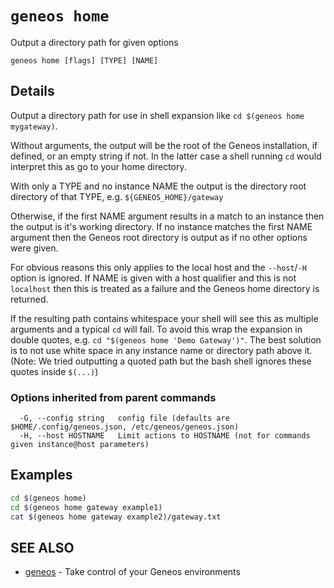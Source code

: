 # `geneos home`

Output a directory path for given options

```text
geneos home [flags] [TYPE] [NAME]
```

## Details

Output a directory path for use in shell expansion like `cd $(geneos
home mygateway)`.

Without arguments, the output will be the root of the Geneos
installation, if defined, or an empty string if not. In the latter
case a shell running `cd` would interpret this as go to your home
directory.

With only a TYPE and no instance NAME the output is the directory
root directory of that TYPE, e.g. `${GENEOS_HOME}/gateway`

Otherwise, if the first NAME argument results in a match to an instance
then the output is it's working directory. If no instance matches the
first NAME argument then the Geneos root directory is output as if no
other options were given.

For obvious reasons this only applies to the local host and the
`--host`/`-H` option is ignored. If NAME is given with a host
qualifier and this is not `localhost` then this is treated as a
failure and the Geneos home directory is returned.

If the resulting path contains whitespace your shell will see this as
multiple arguments and a typical `cd` will fail. To avoid this wrap
the expansion in double quotes, e.g. `cd "$(geneos home 'Demo
Gateway')"`. The best solution is to not use white space in any
instance name or directory path above it. (Note: We tried outputting
a quoted path but the bash shell ignores these quotes inside
`$(...)`)

### Options inherited from parent commands

```text
  -G, --config string   config file (defaults are $HOME/.config/geneos.json, /etc/geneos/geneos.json)
  -H, --host HOSTNAME   Limit actions to HOSTNAME (not for commands given instance@host parameters)
```

## Examples

```bash
cd $(geneos home)
cd $(geneos home gateway example1)
cat $(geneos home gateway example2)/gateway.txt

```

## SEE ALSO

* [geneos](geneos.md)	 - Take control of your Geneos environments
